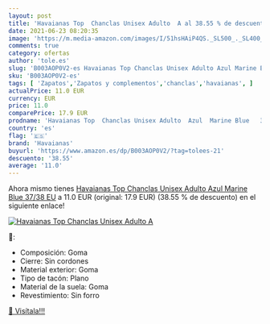 ```yaml
---
layout: post
title: 'Havaianas Top  Chanclas Unisex Adulto  A al 38.55 % de descuento'
date: 2021-06-23 08:20:35
image: 'https://m.media-amazon.com/images/I/51hsHAiP4QS._SL500_._SL400_.jpg'
comments: true
category: ofertas
author: 'tole.es'
slug: 'B003AOP0V2-es Havaianas Top Chanclas Unisex Adulto Azul Marine Blue...'
sku: 'B003AOP0V2-es'
tags: [ 'Zapatos','Zapatos y complementos','chanclas','havaianas', ]
actualPrice: 11.0 EUR
currency: EUR
price: 11.0
comparePrice: 17.9 EUR
prodname: 'Havaianas Top  Chanclas Unisex Adulto  Azul  Marine Blue   37/38 EU'
country: 'es'
flag: '🇪🇸'
brand: 'Havaianas'
buyurl: 'https://www.amazon.es/dp/B003AOP0V2/?tag=tolees-21'
descuento: '38.55'
average: '11.0'
---
```


Ahora mismo tienes [Havaianas Top  Chanclas Unisex Adulto  Azul  Marine Blue   37/38 EU](https://www.amazon.es/dp/B003AOP0V2/?tag=tolees-21) a 11.0 EUR (original: 17.9 EUR) (38.55 %  de descuento) en el siguiente enlace!

[![Havaianas Top  Chanclas Unisex Adulto  A](https://m.media-amazon.com/images/I/51hsHAiP4QS._SL500_._SL400_.jpg)](https://www.amazon.es/dp/B003AOP0V2/?tag=tolees-21)

🔎:

- Composición: Goma
- Cierre: Sin cordones
- Material exterior: Goma
- Tipo de tacón: Plano
- Material de la suela: Goma
- Revestimiento: Sin forro

[🛒 Visítala!!!](https://www.amazon.es/dp/B003AOP0V2/?tag=tolees-21)

